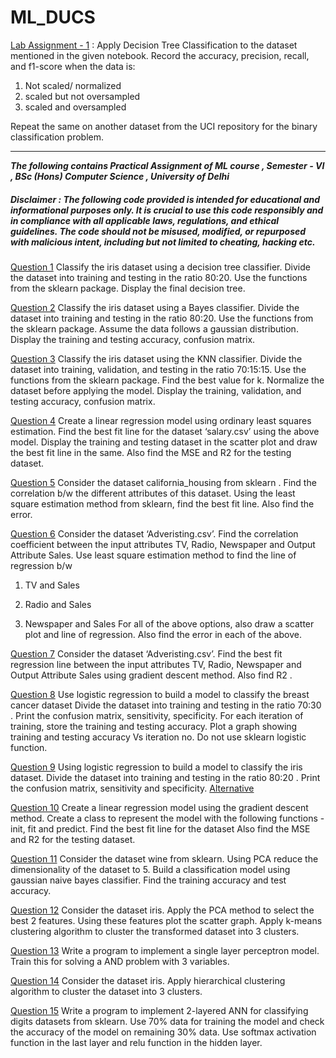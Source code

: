 # ML_DUCS

[Lab Assignment - 1](MSc_ML_Lab_1.ipynb) : Apply Decision Tree Classification to the dataset mentioned in the given notebook. Record the accuracy, precision, recall, and f1-score when the data is:

1. Not scaled/ normalized
2. scaled but not oversampled
3. scaled and oversampled

Repeat the same on another dataset from the UCI repository for the binary classification problem.

---

***The following contains Practical Assignment of ML course , Semester - VI , BSc (Hons) Computer Science , University of Delhi***

##### Disclaimer :  The following code provided is intended for educational and informational purposes only. It is crucial to use this code responsibly and in compliance with all applicable laws, regulations, and ethical guidelines. The code should not be misused, modified, or repurposed with malicious intent, including but not limited to cheating, hacking etc.

[Question 1](ML1.ipynb)
Classify the iris dataset using a decision tree classifier. Divide the dataset into training and
testing in the ratio 80:20. Use the functions from the sklearn package. Display the final decision
tree.

[Question 2](ML2.ipynb)
Classify the iris dataset using a Bayes classifier. Divide the dataset into training and testing in
the ratio 80:20. Use the functions from the sklearn package. Assume the data follows a
gaussian distribution. Display the training and testing accuracy, confusion matrix.

[Question 3](ML3.ipynb)
Classify the iris dataset using the KNN classifier. Divide the dataset into training, validation, and
testing in the ratio 70:15:15. Use the functions from the sklearn package. Find the best value
for k. Normalize the dataset before applying the model. Display the training, validation, and
testing accuracy, confusion matrix.

[Question 4](ML4.ipynb)
Create a linear regression model using ordinary least squares estimation. Find the best fit line
for the dataset ‘salary.csv’ using the above model. Display the training and testing dataset in the
scatter plot and draw the best fit line in the same. Also find the MSE and R2 for the testing
dataset.

[Question 5](ML5.ipynb)
Consider the dataset california_housing from sklearn . Find the correlation b/w the different
attributes of this dataset. Using the least square estimation method from sklearn, find the best fit
line. Also find the error.

[Question 6](ML6.ipynb)
Consider the dataset ‘Adveristing.csv’. Find the correlation coefficient between the input
attributes TV, Radio, Newspaper and Output Attribute Sales. Use least square estimation
method to find the line of regression b/w
1. TV and Sales
2. Radio and Sales

3. Newspaper and Sales
For all of the above options, also draw a scatter plot and line of regression. Also find the error in
each of the above.

[Question 7](ML7.ipynb)
Consider the dataset ‘Adveristing.csv’. Find the best fit regression line between the input
attributes TV, Radio, Newspaper and Output Attribute Sales using gradient descent method.
Also find R2 .

[Question 8](ML8.ipynb)
Use logistic regression to build a model to classify the breast cancer dataset Divide the dataset
into training and testing in the ratio 70:30 . Print the confusion matrix, sensitivity, specificity. For
each iteration of training, store the training and testing accuracy. Plot a graph showing training
and testing accuracy Vs iteration no. Do not use sklearn logistic function.

[Question 9](ML9.ipynb)
Using logistic regression to build a model to classify the iris dataset. Divide the dataset into
training and testing in the ratio 80:20 . Print the confusion matrix, sensitivity and specificity.
[Alternative](ML_9.ipynb)

[Question 10](ML10.ipynb)
Create a linear regression model using the gradient descent method. Create a class to
represent the model with the following functions - init, fit and predict. Find the best fit line for the
dataset Also find the MSE and R2 for the testing dataset.

[Question 11](ML11.ipynb)
Consider the dataset wine from sklearn. Using PCA reduce the dimensionality of the dataset to
5. Build a classification model using gaussian naive bayes classifier. Find the training accuracy
and test accuracy.

[Question 12](ML12.ipynb)
Consider the dataset iris. Apply the PCA method to select the best 2 features. Using these
features plot the scatter graph. Apply k-means clustering algorithm to cluster the transformed
dataset into 3 clusters.

[Question 13](ML13.ipynb)
Write a program to implement a single layer perceptron model. Train this for solving a AND
problem with 3 variables.

[Question 14](ML14.ipynb)
Consider the dataset iris. Apply hierarchical clustering algorithm to cluster the dataset into 3
clusters.

[Question 15](15_ANN.ipynb)
Write a program to implement 2-layered ANN for classifying digits datasets from sklearn. Use
70% data for training the model and check the accuracy of the model on remaining 30% data.
Use softmax activation function in the last layer and relu function in the hidden layer.



